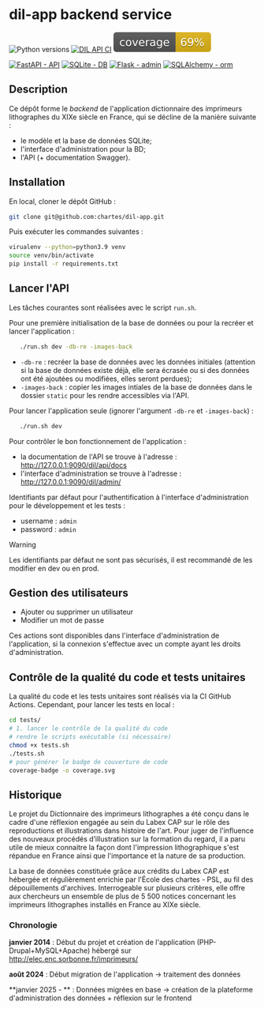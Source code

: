 # dil-app backend service

![Python versions](https://img.shields.io/badge/python-3.9-blue) [![DIL API CI](https://github.com/chartes/dil-app/actions/workflows/CI-tests.yml/badge.svg)](https://github.com/chartes/dil-app/actions/workflows/CI-tests.yml) ![Dil-Coverage](./tests/coverage.svg)

[![FastAPI - API](https://img.shields.io/static/v1?label=FastAPI&message=API&color=%232E303E&style=for-the-badge&logo=fastapi&logoColor=%23009485)](https://fastapi.tiangolo.com/)
[![SQLite - DB](https://img.shields.io/static/v1?label=SQLite&message=DB&color=%2374B8E4&style=for-the-badge&logo=sqlite&logoColor=white)](https://www.sqlite.org/index.html)
[![Flask - admin](https://img.shields.io/static/v1?label=Flask&message=admin&color=black&style=for-the-badge&logo=flask&logoColor=white)](https://flask-admin.readthedocs.io/en/latest/#)
[![SQLAlchemy -  orm](https://img.shields.io/badge/SQLAlchemy-_orm-red?style=for-the-badge)](https://www.sqlalchemy.org/)

## Description

Ce dépôt forme le *backend* de l'application dictionnaire des imprimeurs lithographes du XIXe siècle en France, qui se décline de la manière suivante :
- le modèle et la base de données SQLite;
- l'interface d'administration pour la BD;
- l'API (+ documentation Swagger).


## Installation

En local, cloner le dépôt GitHub :

```bash
git clone git@github.com:chartes/dil-app.git
```

Puis exécuter les commandes suivantes :

```bash
virualenv --python=python3.9 venv
source venv/bin/activate
pip install -r requirements.txt
 ```

## Lancer l'API

Les tâches courantes sont réalisées avec le script `run.sh`.

Pour une première initialisation de la base de données ou pour la recréer et lancer l'application :

```bash
   ./run.sh dev -db-re -images-back
```

- `-db-re` : recréer la base de données avec les données initiales (attention si la base de données existe déjà, elle sera écrasée ou si des données ont été ajoutées ou modifiées, elles seront perdues);
- `-images-back` : copier les images intiales de la base de données dans le dossier `static` pour les rendre accessibles via l'API.

Pour lancer l'application seule (ignorer l'argument `-db-re` et `-images-back`) :

```bash
   ./run.sh dev
```

Pour contrôler le bon fonctionnement de l'application :

- la documentation de l'API se trouve à l'adresse : http://127.0.0.1:9090/dil/api/docs
- l'interface d'administration se trouve à l'adresse : http://127.0.0.1:9090/dil/admin/

Identifiants par défaut pour l'authentification à l'interface d'administration 
pour le développement et les tests :

- username : `admin`
- password : `admin`

> [!WARNING]  
> Les identifiants par défaut ne sont pas sécurisés, il est recommandé de les modifier en dev ou en prod.

## Gestion des utilisateurs

- Ajouter ou supprimer un utilisateur 
- Modifier un mot de passe

Ces actions sont disponibles dans l'interface d'administration de l'application, si la connexion s'effectue
avec un compte ayant les droits d'administration.


## Contrôle de la qualité du code et tests unitaires

La qualité du code et les tests unitaires sont réalisés via la CI GitHub Actions.
Cependant, pour lancer les tests en local : 

```bash
cd tests/
# 1. lancer le contrôle de la qualité du code
# rendre le scripts exécutable (si nécessaire)
chmod +x tests.sh
./tests.sh
# pour générer le badge de couverture de code
coverage-badge -o coverage.svg
```

## Historique 

Le projet du Dictionnaire des imprimeurs lithographes a été conçu dans le cadre d'une réflexion engagée au sein du Labex CAP sur le rôle des reproductions et illustrations dans histoire de l'art. Pour juger de l'influence des nouveaux procédés d’illustration sur la formation du regard, il a paru utile de mieux connaitre la façon dont l'impression lithographique s'est répandue en France ainsi que l'importance et la nature de sa production. 

La base de données constituée grâce aux crédits du Labex CAP est hébergée et régulièrement enrichie par l'École des chartes - PSL, au fil des dépouillements d'archives. Interrogeable sur plusieurs critères, elle offre aux chercheurs un ensemble de plus de 5 500 notices concernant les imprimeurs lithographes installés en France au XIXe siècle.

### Chronologie

**janvier 2014** : Début du projet et création de l'application (PHP-Drupal+MySQL+Apache) hébergé sur http://elec.enc.sorbonne.fr/imprimeurs/ 

**août 2024** : Début migration de l'application -> traitement des données

**janvier 2025 - ** : Données migrées en base -> création de la plateforme d'administration des données + réflexion sur le frontend
